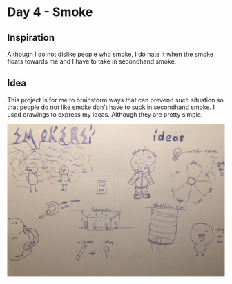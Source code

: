 # Day 4 - Smoke

## Inspiration
Although I do not dislike people who smoke, I do hate it when the smoke floats towards me and I have to take in secondhand smoke.

## Idea
This project is for me to brainstorm ways that can prevend such situation so that people do not like smoke don't have to suck in secondhand smoke.
I used drawings to express my ideas. Although they are pretty simple.

![Img](img/day4/1.JPG)
